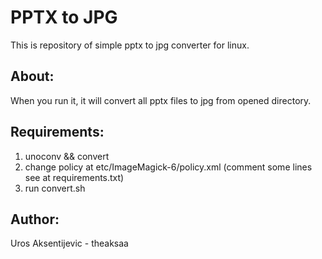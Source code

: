 # PPTX to JPG
This is repository of simple pptx to jpg converter for linux.

## About:
When you run it, it will convert all pptx files to jpg from opened directory.

## Requirements:
1. unoconv && convert
2. change policy at etc/ImageMagick-6/policy.xml (comment some lines see at requirements.txt)
3. run convert.sh

## Author:
Uros Aksentijevic - theaksaa
